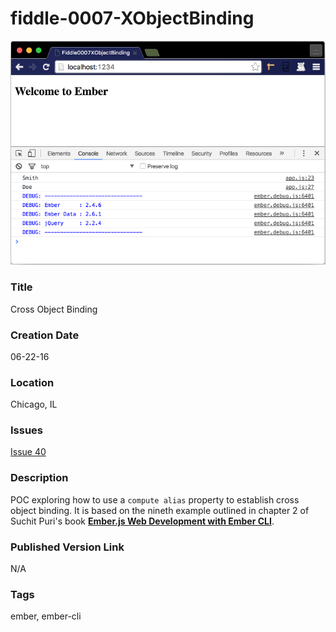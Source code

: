 fiddle-0007-XObjectBinding
======

![Screenshot](screenshot.png)


### Title

Cross Object Binding


### Creation Date

06-22-16


### Location

Chicago, IL


### Issues

[Issue 40](https://github.com/bradyhouse/house/issues/40)


### Description

POC exploring how to use a `compute alias` property to establish cross object binding.  It is based on the nineth 
example outlined in chapter 2 of Suchit Puri's book  __[Ember.js Web Development with Ember CLI](https://amzn.com/B00YEVZ6WI)__.


### Published Version Link

N/A


### Tags

ember, ember-cli
